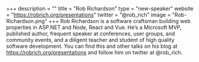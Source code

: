 +++
description = ""
title = "Rob Richardson"
type = "new-speaker"
website = "https://robrich.org/presentations"
twitter = "@rob_rich"
image = "Rob-Richardson.png"
+++
Rob Richardson is a software craftsman building web properties in ASP.NET and Node, React and Vue. He’s a Microsoft MVP, published author, frequent speaker at conferences, user groups, and community events, and a diligent teacher and student of high quality software development. You can find this and other talks on his blog at https://robrich.org/presentations and follow him on twitter at @rob_rich.